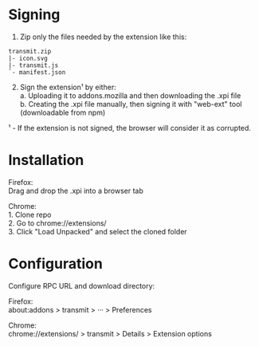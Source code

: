Signing
===

1. Zip only the files needed by the extension like this:

```
transmit.zip  
|- icon.svg  
|- transmit.js  
`- manifest.json  
```

2. Sign the extension¹ by either:  
    a. Uploading it to addons.mozilla and then downloading the .xpi file  
    b. Creating the .xpi file manually, then signing it with "web-ext" tool (downloadable from npm)

¹ - If the extension is not signed, the browser will consider it as corrupted.

Installation
===

Firefox:  
    Drag and drop the .xpi into a browser tab  

Chrome:  
    1. Clone repo  
    2. Go to chrome://extensions/  
    3. Click "Load Unpacked" and select the cloned folder


Configuration
===

Configure RPC URL and download directory:  

Firefox:  
    about:addons > transmit > ··· > Preferences  

Chrome:  
    chrome://extensions/ > transmit > Details > Extension options  